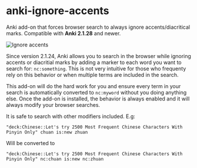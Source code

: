# anki-ignore-accents
Anki add-on that forces browser search to always ignore accents/diacritical marks. Compatible with **Anki 2.1.28** and newer.

![Ignore accents](https://raw.github.com/hssm/anki-ignore-accents/master/docs/example.png "Ignore accents in browser search")

Since version 2.1.24, Anki allows you to search in the browser while ignoring accents or diacritial marks by adding a marker to each word you want to search for: `nc:something`. This is not very intuitive for those who frequenty rely on this behavior or when multiple terms are included in the search.

This add-on will do the hard work for you and ensure every term in your search is automatically converted to `nc:myword` without you doing anything else. Once the add-on is installed, the behavior is always enabled and it will always modify your browser searches.

It is safe to search with other modifiers included. E.g:

`"deck:Chinese::Let's try 2500 Most Frequent Chinese Characters With Pinyin Only" chuan is:new zhuan`

Will be converted to

`"deck:Chinese::Let's try 2500 Most Frequent Chinese Characters With Pinyin Only" nc:chuan is:new nc:zhuan`

